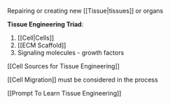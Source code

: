 Repairing or creating new [[Tissue|tissues]] or organs

**Tissue Engineering Triad**:
1. [[Cell|Cells]]
2. [[ECM Scaffold]]
3. Signaling molecules - growth factors

[[Cell Sources for Tissue Engineering]]

[[Cell Migration]] must be considered in the process

[[Prompt To Learn Tissue Engineering]]
